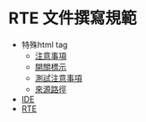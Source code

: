 # RTE 文件撰寫規範
* 特殊html tag
    * [注意事項](README.md#html_tag_ps)
    * [開關標示](README.md#html_tag_ic)
    * [測試注意事項](README.md#html_tag_test)
    * [來源路徑](README.md#html_tag_path)
* [IDE]()
* [RTE]()
